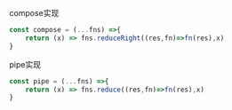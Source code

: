 compose实现

```javascript
const compose = (...fns) =>{
    return (x) => fns.reduceRight((res,fn)=>fn(res),x)
}
```

pipe实现

```javascript
const pipe = (...fns) =>{
    return (x) => fns.reduce((res,fn)=>fn(res),x)
}
```

